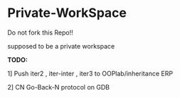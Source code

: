 # Private-WorkSpace

Do not fork this Repo!!

supposed to be a private workspace

**TODO:**

1] Push iter2 , iter-inter , iter3 to OOPlab/inheritance ERP

2] CN Go-Back-N protocol on GDB
